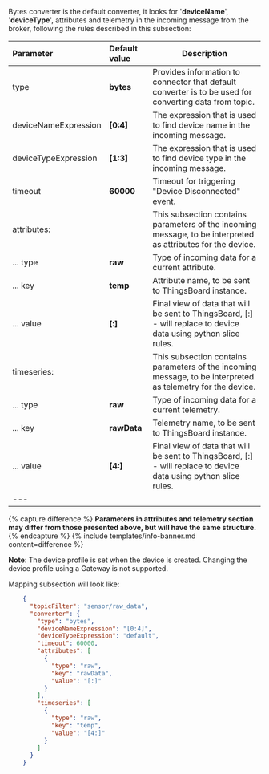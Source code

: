 Bytes converter is the default converter, it looks for '**deviceName**', '**deviceType**', attributes and telemetry in the incoming 
message from the broker, following the rules described in this subsection:

| **Parameter**        | **Default value** | **Description**                                                                                                  |
|:---------------------|:------------------|------------------------------------------------------------------------------------------------------------------|
| type                 | **bytes**         | Provides information to connector that default converter is to be used for converting data from topic.           |
| deviceNameExpression | **[0:4]**         | The expression that is used to find device name in the incoming message.                                         |
| deviceTypeExpression | **[1:3]**         | The expression that is used to find device type in the incoming message.                                         |
| timeout              | **60000**         | Timeout for triggering "Device Disconnected" event.                                                              |
| attributes:          |                   | This subsection contains parameters of the incoming message, to be interpreted as attributes for the device.     |
| ... type             | **raw**           | Type of incoming data for a current attribute.                                                                   |
| ... key              | **temp**          | Attribute name, to be sent to ThingsBoard instance.                                                              |
| ... value            | **[:]**           | Final view of data that will be sent to ThingsBoard, [:] - will replace to device data using python slice rules. |
| timeseries:          |                   | This subsection contains parameters of the incoming message, to be interpreted as telemetry for the device.      |
| ... type             | **raw**           | Type of incoming data for a current telemetry.                                                                   |
| ... key              | **rawData**       | Telemetry name, to be sent to ThingsBoard instance.                                                              |
| ... value            | **[4:]**          | Final view of data that will be sent to ThingsBoard, [:] - will replace to device data using python slice rules. |
| ---                  

{% capture difference %}
**Parameters in attributes and telemetry section may differ from those presented above, but will have the same structure.**  
{% endcapture %}
{% include templates/info-banner.md content=difference %}

**Note**: The device profile is set when the device is created. Changing the device profile using a Gateway is not supported.

Mapping subsection will look like:
```json
    {
      "topicFilter": "sensor/raw_data",
      "converter": {
        "type": "bytes",
        "deviceNameExpression": "[0:4]",
        "deviceTypeExpression": "default",
        "timeout": 60000,
        "attributes": [
          {
            "type": "raw",
            "key": "rawData",
            "value": "[:]"
          }
        ],
        "timeseries": [
          {
            "type": "raw",
            "key": "temp",
            "value": "[4:]"
          }
        ]
      }
    }
```